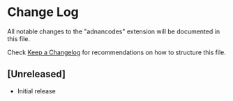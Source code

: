 # Change Log

All notable changes to the "adnancodes" extension will be documented in this file.

Check [Keep a Changelog](http://keepachangelog.com/) for recommendations on how to structure this file.

## [Unreleased]

- Initial release
